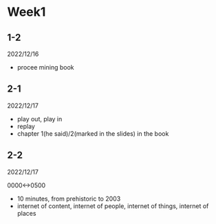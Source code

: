 # Week1

## 1-2

2022/12/16

- procee mining book

## 2-1

2022/12/17

- play out, play in
- replay
- chapter 1(he said)/2(marked in the slides) in the book

## 2-2

2022/12/17

0000<->0500

- 10 minutes, from prehistoric to 2003
- internet of content, internet of people, internet of things, internet of places
